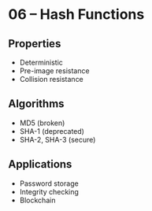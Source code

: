 # 06 – Hash Functions

## Properties
- Deterministic
- Pre-image resistance
- Collision resistance

## Algorithms
- MD5 (broken)
- SHA-1 (deprecated)
- SHA-2, SHA-3 (secure)

## Applications
- Password storage
- Integrity checking
- Blockchain
